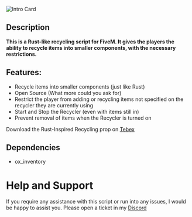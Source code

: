 ![Intro Card](https://docs.coolbrad.com/images/README/CB-Recycling.png)

## Description
**This is a Rust-like recycling script for FiveM. It gives the players the ability to recycle items into smaller components, with the necessary restrictions.**

## Features:
- Recycle items into smaller components (just like Rust)
- Open Source (What more could you ask for)
- Restrict the player from adding or recycling items not specified on the recycler they are currently using
- Start and Stop the Recycler (even with items still in)
- Prevent removal of items when the Recycler is turned on

Download the Rust-Inspired Recycling prop on [Tebex](https://bzzz.tebex.io/package/5372116)

## Dependencies
- ox_inventory

# Help and Support
If you require any assistance with this script or run into any issues, I would be happy to assist you. Please open a ticket in my [Discord](https://discord.gg/FQtN5FXcG5)